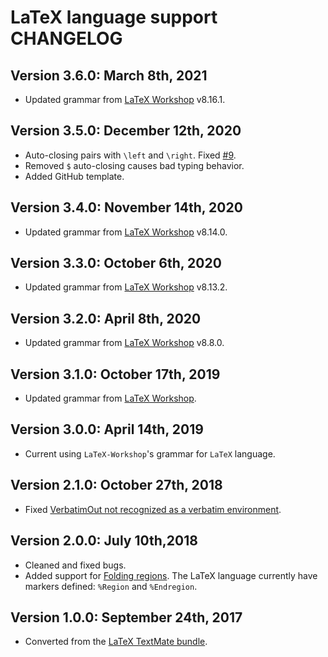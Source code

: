 # LaTeX language support CHANGELOG
## Version 3.6.0: March 8th, 2021
* Updated grammar from [LaTeX Workshop](https://github.com/James-Yu/LaTeX-Workshop) v8.16.1.

## Version 3.5.0: December 12th, 2020
* Auto-closing pairs with `\left` and `\right`. Fixed [#9](https://github.com/AREA44/vscode-LaTeX-support/issues/9).
* Removed `$` auto-closing causes bad typing behavior.
* Added GitHub template.

## Version 3.4.0: November 14th, 2020
* Updated grammar from [LaTeX Workshop](https://github.com/James-Yu/LaTeX-Workshop) v8.14.0.

## Version 3.3.0: October 6th, 2020
* Updated grammar from [LaTeX Workshop](https://github.com/James-Yu/LaTeX-Workshop) v8.13.2.

## Version 3.2.0: April 8th, 2020
* Updated grammar from [LaTeX Workshop](https://github.com/James-Yu/LaTeX-Workshop) v8.8.0.

## Version 3.1.0: October 17th, 2019
* Updated grammar from [LaTeX Workshop](https://github.com/James-Yu/LaTeX-Workshop).

## Version 3.0.0: April 14th, 2019
* Current using `LaTeX-Workshop`'s grammar for `LaTeX` language.

## Version 2.1.0: October 27th, 2018
* Fixed [VerbatimOut not recognized as a verbatim environment](https://github.com/ProAdd-ons/vscode-LaTeX-support/issues/6).

## Version 2.0.0: July 10th,2018
* Cleaned and fixed bugs.
* Added support for [Folding regions](https://code.visualstudio.com/updates/v1_17#_folding-regions). The LaTeX language currently have markers defined: `%Region` and `%Endregion`.

## Version 1.0.0: September 24th, 2017
* Converted from the [LaTeX TextMate bundle](https://github.com/textmate/latex.tmbundle).
